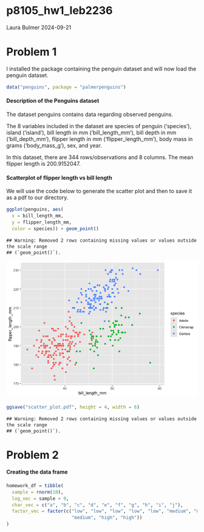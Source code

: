 p8105_hw1_leb2236
================
Laura Bulmer
2024-09-21

# Problem 1

I installed the package containing the penguin dataset and will now load
the penguin dataset.

``` r
data("penguins", package = "palmerpenguins")
```

#### Description of the Penguins dataset

The dataset penguins contains data regarding observed penguins.

The 8 variables included in the dataset are species of penguin
(‘species’), island (‘island’), bill length in mm (‘bill_length_mm’),
bill depth in mm (‘bill_depth_mm’), flipper length in mm
(‘flipper_length_mm’), body mass in grams (‘body_mass_g’), sex, and
year.

In this dataset, there are 344 rows/observations and 8 columns. The mean
flipper length is 200.9152047.

#### Scatterplot of flipper length vs bill length

We will use the code below to generate the scatter plot and then to save
it as a pdf to our directory.

``` r
ggplot(penguins, aes(
  x = bill_length_mm, 
  y = flipper_length_mm,
  color = species)) + geom_point()
```

    ## Warning: Removed 2 rows containing missing values or values outside the scale range
    ## (`geom_point()`).

![](p8105_hw1_leb2236_files/figure-gfm/creating%20and%20saving%20plot-1.png)<!-- -->

``` r
ggsave("scatter_plot.pdf", height = 4, width = 6)
```

    ## Warning: Removed 2 rows containing missing values or values outside the scale range
    ## (`geom_point()`).

# Problem 2

#### Creating the data frame

``` r
homework_df = tibble(
  sample = rnorm(10),
  log_vec = sample > 0,
  char_vec = c("a", "b", "c", "d", "e", "f", "g", "h", "i", "j"),
  factor_vec = factor(c("low", "low", "low", "low", "low", "medium", "medium",
                        "medium", "high", "high"))
)
```
